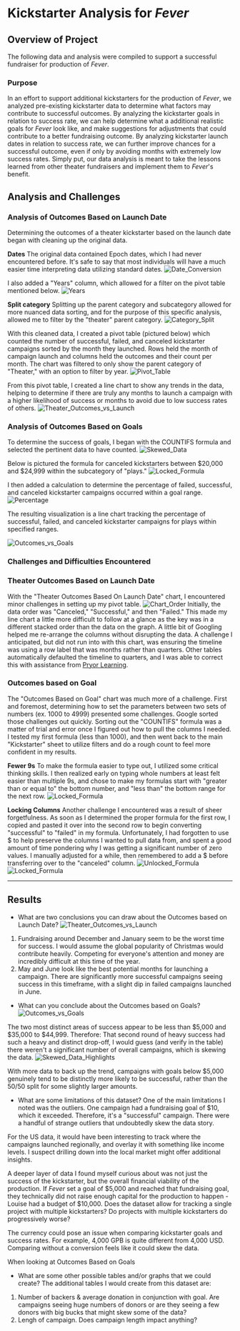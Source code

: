 # Kickstarter Analysis for *Fever*

## Overview of Project
The following data and analysis were compiled to support a successful fundraiser for production of *Fever*. 

### Purpose
In an effort to support additional kickstarters for the production of *Fever*, we analyzed pre-existing kickstarter data to determine what factors may contribute to successful outcomes. By analyzing the kickstarter goals in relation to success rate, we can help determine what a additional realistic goals for *Fever* look like, and make suggestions for adjustments that could contribute to a better fundraising outcome. By analyzing kickstarter launch dates in relation to success rate, we can further improve chances for a successful outcome, even if only by avoiding months with extremely low success rates. Simply put, our data analysis is meant to take the lessons learned from other theater fundraisers and implement them to *Fever*'s benefit.   

## Analysis and Challenges

### Analysis of Outcomes Based on Launch Date
Determining the outcomes of a theater kickstarter based on the launch date began with cleaning up the original data.

**Dates**
The original data contained Epoch dates, which I had never encountered before. It's safe to say that most individuals will have a much easier time interpreting data utilizing standard dates.
![Date_Conversion](https://github.com/TRACIE-F/kickstarter_analysis/blob/main/Resources/Date_Conversion.png)

I also added a "Years" column, which allowed for a filter on the pivot table mentioned below.
![Years](https://github.com/TRACIE-F/kickstarter_analysis/blob/main/Resources/Years.png)

**Split category**
Splitting up the parent category and subcategory allowed for more nuanced data sorting, and for the purpose of this specific analysis, allowed me to filter by the "theater" parent category.
![Category_Split](https://github.com/TRACIE-F/kickstarter_analysis/blob/main/Resources/Category_Split.png)

With this cleaned data, I created a pivot table (pictured below) which counted the number of successful, failed, and canceled kickstarter campaigns sorted by the month they launched. Rows held the month of campaign launch and columns held the outcomes and their count per month. The chart was filtered to only show the parent category of "Theater," with an option to filter by year.
![Pivot_Table](https://github.com/TRACIE-F/kickstarter_analysis/blob/main/Resources/Pivot_Table.png)

From this pivot table, I created a line chart to show any trends in the data, helping to determine if there are truly any months to launch a campaign with a higher likelihood of success or months to avoid due to low success rates of others.
![Theater_Outcomes_vs_Launch](https://github.com/TRACIE-F/kickstarter_analysis/blob/main/Resources/Theater_Outcomes_vs_Launch.png)

### Analysis of Outcomes Based on Goals
To determine the success of goals, I began with the COUNTIFS formula and selected the pertinent data to have counted. 
![Skewed_Data](https://github.com/TRACIE-F/kickstarter_analysis/blob/main/Resources/Skewed_Data.png)

Below is pictured the formula for canceled kickstarters between $20,000 and $24,999 within the subcategory of "plays."
![Locked_Formula](https://github.com/TRACIE-F/kickstarter_analysis/blob/main/Resources/Locked%20Formula.png)

I then added a calculation to determine the percentage of failed, successful, and canceled kickstarter campaigns occurred within a goal range.
![Percentage](https://github.com/TRACIE-F/kickstarter_analysis/blob/main/Resources/Percentage.png)

The resulting visualization is a line chart tracking the percentage of successful, failed, and canceled kickstarter campaigns for plays within specified ranges.

![Outcomes_vs_Goals](https://github.com/TRACIE-F/kickstarter_analysis/blob/main/Resources/Outcomes_vs_Goals.png)

### Challenges and Difficulties Encountered
### Theater Outcomes Based on Launch Date
With the "Theater Outcomes Based On Launch Date" chart, I encountered minor challenges in setting up my pivot table.
![Chart_Order](https://github.com/TRACIE-F/kickstarter_analysis/blob/main/Resources/Chart_Order.png)
Initially, the data order was "Canceled," "Successful," and then "Failed." This made my line chart a little more difficult to follow at a glance as the key was in a different stacked order than the data on the graph. A little bit of Googling helped me re-arrange the columns without disrupting the data. 
A challenge I anticipated, but did not run into with this chart, was ensuring the timeline was using a row label that was months rather than quarters. Other tables automatically defaulted the timeline to quarters, and I was able to correct this with assistance from [Pryor Learning](https://www.pryor.com/blog/grouping-excel-pivottable-data-by-month/).

### Outcomes based on Goal
The "Outcomes Based on Goal" chart was much more of a challenge. First and foremost, determining how to set the parameters between two sets of numbers (ex. 1000 to 4999) presented some challenges. Google sorted those challenges out quickly. Sorting out the "COUNTIFS" formula was a matter of trial and error once I figured out how to pull the columns I needed. I tested my first formula (less than 1000), and then went back to the main "Kickstarter" sheet to utilize filters and do a rough count to feel more confident in my results.

**Fewer 9s**
To make the formula easier to type out, I utilized some critical thinking skills. I then realized early on typing whole numbers at least felt easier than multiple 9s, and chose to make my formulas start with "greater than or equal to" the bottom number, and "less than" the bottom range for the next row.
![Locked_Formula](https://github.com/TRACIE-F/kickstarter_analysis/blob/main/Resources/Locked%20Formula.png)

**Locking Columns**
Another challenge I encountered was a result of sheer forgetfulness. As soon as I determined the proper formula for the first row, I copied and pasted it over into the second row to begin converting "successful" to "failed" in my formula. Unfortunately, I had forgotten to use $ to help preserve the columns I wanted to pull data from, and spent a good amount of time pondering why I was getting a significant number of zero values. I manually adjusted for a while, then remembered to add a $ before transferring over to the "canceled" column.
![Unlocked_Formula](https://github.com/TRACIE-F/kickstarter_analysis/blob/main/Resources/Unlocked_Formula.png)
![Locked_Formula](https://github.com/TRACIE-F/kickstarter_analysis/blob/main/Resources/Locked%20Formula.png)

---
## Results

- What are two conclusions you can draw about the Outcomes based on Launch Date?
![Theater_Outcomes_vs_Launch](https://github.com/TRACIE-F/kickstarter_analysis/blob/main/Resources/Theater_Outcomes_vs_Launch.png)

1. Fundraising around December and January seem to be the worst time for success. I would assume the global popularity of Christmas would contribute heavily. Competing for everyone's attention and money are incredibly difficult at this time of the year.
2. May and June look like the best potential months for launching a campaign. There are significantly more successful campaigns seeing success in this timeframe, with a slight dip in failed campaigns launched in June.

- What can you conclude about the Outcomes based on Goals?
![Outcomes_vs_Goals](https://github.com/TRACIE-F/kickstarter_analysis/blob/main/Resources/Outcomes_vs_Goals.png)

The two most distinct areas of success appear to be less than $5,000 and $35,000 to $44,999. Therefore:
That second round of heavy success had such a heavy and distinct drop-off, I would guess (and verify in the table) there weren't a significant number of overall campaigns, which is skewing the data.
![Skewed_Data_Highlights](https://github.com/TRACIE-F/kickstarter_analysis/blob/main/Resources/Skewed_Data_Highlights.png)

With more data to back up the trend, campaigns with goals below $5,000 genuinely tend to be distinctly more likely to be successful, rather than the 50/50 split for some slightly larger amounts. 

- What are some limitations of this dataset?
One of the main limitations I noted was the outliers. One campaign had a fundraising goal of $10, which it exceeded. Therefore, it's a "successful" campaign. There were a handful of strange outliers that undoubtedly skew the data story. 

For the US data, it would have been interesting to track where the campaigns launched regionally, and overlay it with something like income levels. I suspect drilling down into the local market might offer additional insights.

A deeper layer of data I found myself curious about was not just the success of the kickstarter, but the overall financial viability of the production. If *Fever* set a goal of $5,000 and reached that fundraising goal, they technically did not raise enough capital for the production to happen - Louise had a budget of $10,000. Does the dataset allow for tracking a single project with multiple kickstarters? Do projects with multiple kickstarters do progressively worse?

The currency could pose an issue when comparing kickstarter goals and success rates. For example, 4,000 GPB is quite different from 4,000 USD. Comparing without a conversion feels like it could skew the data.

When looking at Outcomes Based on Goals

- What are some other possible tables and/or graphs that we could create?
The additional tables I would create from this dataset are:
1. Number of backers & average donation in conjunction with goal. Are campaigns seeing huge numbers of donors or are they seeing a few donors with big bucks that might skew some of the data?
2. Lengh of campaign. Does campaign length impact anything?

